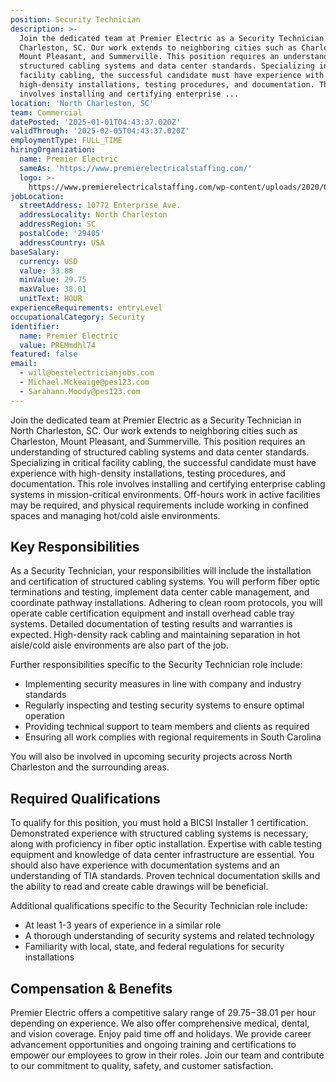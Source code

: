 ```yaml
---
position: Security Technician
description: >-
  Join the dedicated team at Premier Electric as a Security Technician in North
  Charleston, SC. Our work extends to neighboring cities such as Charleston,
  Mount Pleasant, and Summerville. This position requires an understanding of
  structured cabling systems and data center standards. Specializing in critical
  facility cabling, the successful candidate must have experience with
  high-density installations, testing procedures, and documentation. This role
  involves installing and certifying enterprise ...
location: 'North Charleston, SC'
team: Commercial
datePosted: '2025-01-01T04:43:37.020Z'
validThrough: '2025-02-05T04:43:37.020Z'
employmentType: FULL_TIME
hiringOrganization:
  name: Premier Electric
  sameAs: 'https://www.premierelectricalstaffing.com/'
  logo: >-
    https://www.premierelectricalstaffing.com/wp-content/uploads/2020/05/Premier-Electrical-Staffing-logo.png
jobLocation:
  streetAddress: 10772 Enterprise Ave.
  addressLocality: North Charleston
  addressRegion: SC
  postalCode: '29405'
  addressCountry: USA
baseSalary:
  currency: USD
  value: 33.88
  minValue: 29.75
  maxValue: 38.01
  unitText: HOUR
experienceRequirements: entryLevel
occupationalCategory: Security
identifier:
  name: Premier Electric
  value: PREMmdhl74
featured: false
email:
  - will@bestelectricianjobs.com
  - Michael.Mckeaige@pes123.com
  - Sarahann.Moody@pes123.com
---
```




Join the dedicated team at Premier Electric as a Security Technician in North Charleston, SC. Our work extends to neighboring cities such as Charleston, Mount Pleasant, and Summerville. This position requires an understanding of structured cabling systems and data center standards. Specializing in critical facility cabling, the successful candidate must have experience with high-density installations, testing procedures, and documentation. This role involves installing and certifying enterprise cabling systems in mission-critical environments. Off-hours work in active facilities may be required, and physical requirements include working in confined spaces and managing hot/cold aisle environments.

## Key Responsibilities
As a Security Technician, your responsibilities will include the installation and certification of structured cabling systems. You will perform fiber optic terminations and testing, implement data center cable management, and coordinate pathway installations. Adhering to clean room protocols, you will operate cable certification equipment and install overhead cable tray systems. Detailed documentation of testing results and warranties is expected. High-density rack cabling and maintaining separation in hot aisle/cold aisle environments are also part of the job. 

Further responsibilities specific to the Security Technician role include:

- Implementing security measures in line with company and industry standards
- Regularly inspecting and testing security systems to ensure optimal operation
- Providing technical support to team members and clients as required
- Ensuring all work complies with regional requirements in South Carolina

You will also be involved in upcoming security projects across North Charleston and the surrounding areas.

## Required Qualifications
To qualify for this position, you must hold a BICSI Installer 1 certification. Demonstrated experience with structured cabling systems is necessary, along with proficiency in fiber optic installation. Expertise with cable testing equipment and knowledge of data center infrastructure are essential. You should also have experience with documentation systems and an understanding of TIA standards. Proven technical documentation skills and the ability to read and create cable drawings will be beneficial.

Additional qualifications specific to the Security Technician role include:

- At least 1-3 years of experience in a similar role
- A thorough understanding of security systems and related technology
- Familiarity with local, state, and federal regulations for security installations

## Compensation & Benefits
Premier Electric offers a competitive salary range of $29.75-$38.01 per hour depending on experience. We also offer comprehensive medical, dental, and vision coverage. Enjoy paid time off and holidays. We provide career advancement opportunities and ongoing training and certifications to empower our employees to grow in their roles. Join our team and contribute to our commitment to quality, safety, and customer satisfaction.
